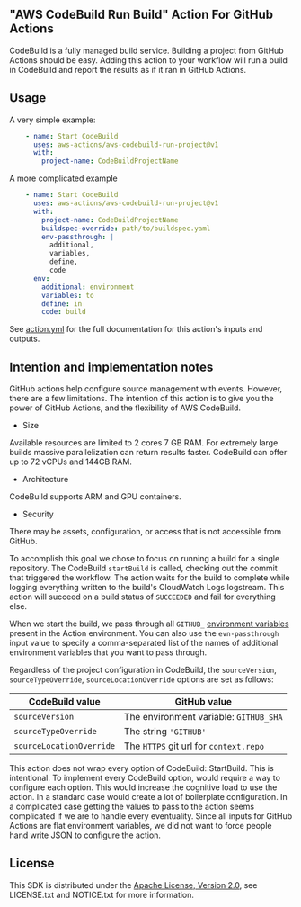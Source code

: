 ## "AWS CodeBuild Run Build" Action For GitHub Actions

CodeBuild is a fully managed build service.
Building a project from GitHub Actions should be easy.
Adding this action to your workflow will run a build in CodeBuild
and report the results as if it ran in GitHub Actions.

## Usage

A very simple example:

```yaml
    - name: Start CodeBuild
      uses: aws-actions/aws-codebuild-run-project@v1
      with:
        project-name: CodeBuildProjectName
```

A more complicated example

```yaml
    - name: Start CodeBuild
      uses: aws-actions/aws-codebuild-run-project@v1
      with:
        project-name: CodeBuildProjectName
        buildspec-override: path/to/buildspec.yaml
        env-passthrough: |
          additional,
          variables,
          define,
          code
      env:
        additional: environment
        variables: to
        define: in
        code: build
```

See [action.yml](action.yml) for the full documentation for this action's inputs and outputs.

## Intention and implementation notes

GitHub actions help configure source management with events.
However, there are a few limitations.
The intention of this action is to give you the power of GitHub Actions,
and the flexibility of AWS CodeBuild.

* Size

Available resources are limited to 2 cores 7 GB RAM.
For extremely large builds massive parallelization can return results faster.
CodeBuild can offer up to 72 vCPUs and 144GB RAM.
* Architecture

CodeBuild supports ARM and GPU containers.
* Security

There may be assets, configuration, or access that is not accessible from GitHub.

To accomplish this goal
we chose to focus on running a build for a single repository.
The CodeBuild `startBuild` is called,
checking out the commit that triggered the workflow.
The action waits for the build to complete
while logging everything written to the build's CloudWatch Logs logstream.
This action will succeed on a build status of `SUCCEEDED`
and fail for everything else.

When we start the build, we pass through all `GITHUB_` [environment variables](https://help.github.com/en/actions/automating-your-workflow-with-github-actions/using-environment-variables#default-environment-variables) present in the Action environment.
You can also use the `evn-passthrough` input value to specify a comma-separated list of the names of additional environment variables that you want to pass through.

Regardless of the project configuration in CodeBuild,
the `sourceVersion`, `sourceTypeOverride`, `sourceLocationOverride` options are set as follows:

| CodeBuild value | GitHub value |
| ------------- |-------------|
| `sourceVersion` | The environment variable: `GITHUB_SHA` |
| `sourceTypeOverride` | The string `'GITHUB'` |
| `sourceLocationOverride` | The `HTTPS` git url for `context.repo`|

This action does not wrap every option of CodeBuild::StartBuild.
This is intentional.
To implement every CodeBuild option,
would require a way to configure each option.
This would increase the cognitive load to use the action.
In a standard case would create a lot of boilerplate configuration.
In a complicated case getting the values to pass to the action
seems complicated if we are to handle every eventuality.
Since all inputs for GitHub Actions are flat environment variables,
we did not want to force people hand write JSON to configure the action.

## License

This SDK is distributed under the
[Apache License, Version 2.0](http://www.apache.org/licenses/LICENSE-2.0),
see LICENSE.txt and NOTICE.txt for more information.
